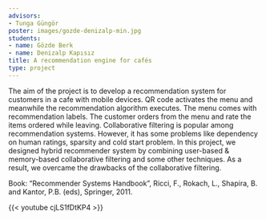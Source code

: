 ```yaml
---
advisors:
- Tunga Güngör
poster: images/gozde-denizalp-min.jpg
students:
- name: Gözde Berk
- name: Denizalp Kapısız
title: A recommendation engine for cafés
type: project
---
```


The aim of the project is to develop a recommendation system for customers in a cafe with mobile devices. QR code activates the menu and meanwhile the recommendation algorithm executes. The menu comes with recommendation labels. The customer orders from the menu and rate the items ordered while leaving. Collaborative filtering is popular among recommendation systems. However, it has some problems like dependency on human ratings, sparsity and cold start problem. In this project, we designed hybrid recommender system by combining user-based & memory-based collaborative filtering and some other techniques. As a result, we overcame the drawbacks of the collaborative filtering.


Book: “Recommender Systems Handbook”, Ricci, F., Rokach, L., Shapira, B. and Kantor, P.B. (eds), Springer, 2011.


{{< youtube cjLS1fDtKP4 >}}